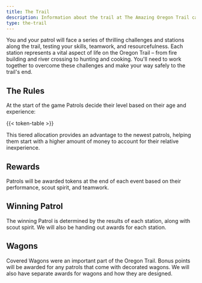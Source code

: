 ```yaml
---
title: The Trail
description: Information about the trail at The Amazing Oregon Trail camporee
type: the-trail
---
```


You and your patrol will face a series of thrilling challenges and stations along the trail, testing your skills, teamwork, and resourcefulness. Each station represents a vital aspect of life on the Oregon Trail – from fire building and river crossing to hunting and cooking. You'll need to work together to overcome these challenges and make your way safely to the trail's end.

## The Rules

At the start of the game Patrols decide their level based on their age and experience:

{{< token-table >}}

This tiered allocation provides an advantage to the newest patrols, helping them start with a higher amount of money to account for their relative inexperience.

## Rewards

Patrols will be awarded tokens at the end of each event based on their performance, scout spirit, and teamwork.

## Winning Patrol

The winning Patrol is determined by the results of each station, along with scout spirit. We will also be handing out awards for each station.

## Wagons

Covered Wagons were an important part of the Oregon Trail. Bonus points will be awarded for any patrols that come with decorated wagons. We will also have separate awards for wagons and how they are designed.
